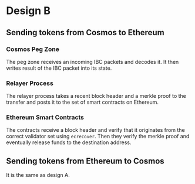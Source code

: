 # Design B

## Sending tokens from Cosmos to Ethereum

### Cosmos Peg Zone
The peg zone receives an incoming IBC packets and decodes it. It then writes 
result of the IBC packet into its state.

### Relayer Process
The relayer process takes a recent block header and a merkle proof to the
transfer and posts it to the set of smart contracts on Ethereum.

### Ethereum Smart Contracts
The contracts receive a block header and verify that it originates from the
correct validator set using `ecrecover`. Then they verify the merkle proof 
and eventually release funds to the destination address.


## Sending tokens from Ethereum to Cosmos
It is the same as design A.


